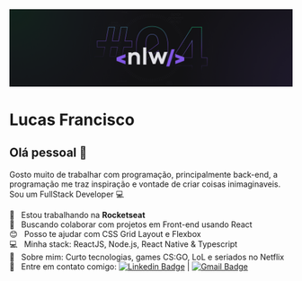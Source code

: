 <img width="auto" src="https://raw.githubusercontent.com/LucasFranciscc/LucasFranciscc/main/NLW04_pack_divulgacao_-_Github.png">

# Lucas Francisco

## Olá pessoal 👋
Gosto muito de trabalhar com programação, principalmente back-end, a programação me traz inspiração e vontade de criar coisas inimaginaveis.
Sou um FullStack Developer :computer:

 :rocket:  &nbsp; Estou trabalhando na **Rocketseat**
 <br/> :purple_heart: &nbsp; Buscando colaborar com projetos em Front-end usando React
 <br/> :blush: &nbsp; Posso te ajudar com CSS Grid Layout e Flexbox
 <br/> :computer: &nbsp; Minha stack: ReactJS, Node.js, React Native & Typescript
 <br/> 💬  &nbsp; Sobre mim: Curto tecnologias, games CS:GO, LoL e seriados no Netflix
 <br/> :email: &nbsp; Entre em contato comigo: [![Linkedin Badge](https://img.shields.io/badge/-ThiagoMarinho-blue?style=flat-square&logo=Linkedin&logoColor=white&link=https://www.linkedin.com/in/lucas-francisco-406416114/)](https://www.linkedin.com/in/lucas-francisco-406416114/) 
| 
[![Gmail Badge](https://img.shields.io/badge/-lucasfrancisco1318@gmail.com-c14438?style=flat-square&logo=Gmail&logoColor=white&link=mailto:tgmarinho@gmail.com)](mailto:lucasfrancisco1318@gmail.com)

